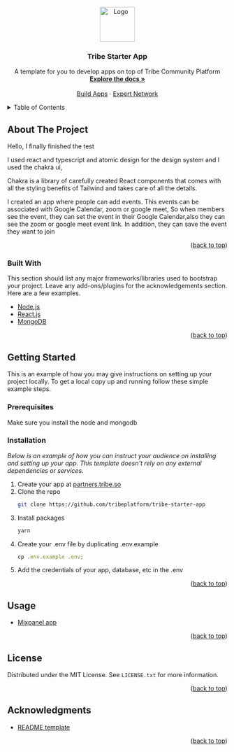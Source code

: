 <div id="top"></div>

<br />
<div align="center">
  <a href="https://tribe.so">
    <img src="https://tribe.so/webflow-v2/images/TribeLogo.svg" alt="Logo" width="80" height="80">
  </a>

  <h3 align="center">Tribe Starter App</h3>

  <p align="center">
    A template for you to develop apps on top of Tribe Community Platform
    <br />
    <a href="https://partners.tribe.so/docs/guide/index/"><strong>Explore the docs »</strong></a>
    <br />
    <br />
    <a href="https://partners.tribe.so/portal/">Build Apps</a>
    ·
    <a href="https://tribe-community.typeform.com/to/FpsR55AT"> Expert Network </a>
</div>

<!-- TABLE OF CONTENTS -->
<details>
  <summary>Table of Contents</summary>
  <ol>
    <li>
      <a href="#about-the-project">About The Project</a>
      <ul>
        <li><a href="#built-with">Built With</a></li>
      </ul>
    </li>
    <li>
      <a href="#getting-started">Getting Started</a>
      <ul>
        <li><a href="#prerequisites">Prerequisites</a></li>
        <li><a href="#installation">Installation</a></li>
      </ul>
    </li>
    <li><a href="#usage">Usage</a></li>
    <li><a href="#license">License</a></li>
    <li><a href="#acknowledgments">Acknowledgments</a></li>
  </ol>
</details>

<!-- ABOUT THE PROJECT -->

## About The Project

Hello,
I finally finished the test

I used react and typescript and atomic design for the design system and I used the chakra ui,

Chakra is a library of carefully created React components that comes with all the styling benefits of Tailwind and takes care of all the details.

I created an app where people can add events.
This events can be associated with Google Calendar, zoom or google meet,
So when members see the event, they can set the event in their Google Calendar,also  they can see the zoom or google meet event link.
In addition, they can save the event they want to join   

<p align="right">(<a href="#top">back to top</a>)</p>

### Built With

This section should list any major frameworks/libraries used to bootstrap your project. Leave any add-ons/plugins for the acknowledgements section. Here are a few examples.

- [Node.js](https://nodejs.org/en/)
- [React.js](https://reactjs.org/)
- [MongoDB](https://www.mongodb.com)

<p align="right">(<a href="#top">back to top</a>)</p>

<!-- GETTING STARTED -->

## Getting Started

This is an example of how you may give instructions on setting up your project locally.
To get a local copy up and running follow these simple example steps.

### Prerequisites

Make sure you install the node and mongodb

### Installation

_Below is an example of how you can instruct your audience on installing and setting up your app. This template doesn't rely on any external dependencies or services._

1. Create your app at [partners.tribe.so](https://partners.tribe.so)
2. Clone the repo
   ```sh
   git clone https://github.com/tribeplatform/tribe-starter-app
   ```
3. Install packages
   ```sh
   yarn
   ```
4. Create your .env file by duplicating .env.example
   ```js
   cp .env.example .env;
   ```
5. Add the credentials of your app, database, etc in the .env

<p align="right">(<a href="#top">back to top</a>)</p>

<!-- USAGE EXAMPLES -->

## Usage


- [Mixpanel app](https://github.com/tribeplatform/tribe-mixpanel-app)

<p align="right">(<a href="#top">back to top</a>)</p>

## License

Distributed under the MIT License. See `LICENSE.txt` for more information.

<p align="right">(<a href="#top">back to top</a>)</p>

## Acknowledgments

- [README template](https://github.com/othneildrew/Best-README-Template)

<p align="right">(<a href="#top">back to top</a>)</p>

[forks-shield]: https://img.shields.io/github/forks/othneildrew/Best-README-Template.svg?style=for-the-badge
[forks-url]: https://github.com/tribeplatform/tribe-starter-app/network/members
[stars-url]: https://github.com/tribeplatform/tribe-starter-app/stargazers
[issues-url]: https://github.com/tribeplatform/tribe-starter-app/issues
[product-screenshot]: images/screenshot.png
